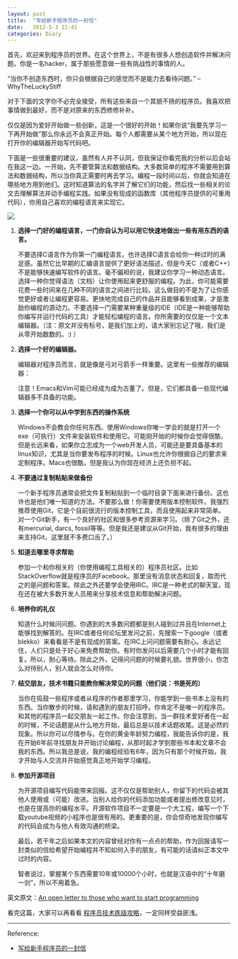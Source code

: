 ```yaml
---
layout: post
title:  "写给新手程序员的一封信"
date:   2012-5-3 21:41
categories: Diary
---
```


首先，欢迎来到程序员的世界。在这个世界上，不是有很多人想创造软件并解决问题。你是一名hacker，属于那些愿意做一些有挑战性的事情的人。

“当你不创造东西时，你只会根据自己的感觉而不是能力去看待问题。” – WhyTheLuckyStiff

对于下面的文字你不必完全接受，所有这些来自一个其貌不扬的程序员。我喜欢把事情做到最好，而不是对原来的东西修修补补。

仅仅是因为爱好开始做一些创新，这是一个很好的开始！如果你说“我要先学习一下再开始做”那么你永远不会真正开始。每个人都需要从某个地方开始，所以现在打开你的编辑器开始写代码吧。

下面是一些很重要的建议，虽然有人并不认同，但我保证你看完我的分析以后会站在我这一边。一开始，先不要管算法和数据结构。大多数简单的程序不需要用到算法和数据结构，所以当你真正需要时再去学习。编程一段时间以后，你就会知道在哪些地方用到他们。这时知道算法的名字并了解它们的功能，然后找一些相关的论文去理解算法并动手编程实践。如果没有现成的函数库（其他程序员提供的可重用代码），你用自己喜欢的编程语言来实现它。

![](http://www.williamlong.info/upload/2700_1.jpg)

1.  **选择一门好的编程语言，一门你自认为可以用它快速地做出一些有用东西的语言。**

    不要选择C语言作为你第一门编程语言。也许选择C语言会给你一种过时的满足感。虽然它比早期的汇编语言提供了更好语法描述，但是今天C（或者C++）不是能够快速编写软件的语言。毫不偏袒的说，我建议你学习一种动态语言。选择一种你觉得语法（文档）让你使用起来更舒服的编程。为此，你可能需要花费一些时间来在几种不同的语言之间进行比较。这么做目的不是为了让你感觉更好或者让编程更容易。更快地完成自己的作品并且能够看到成果，才是激励你编程的源动力。不要选择一门需要某种重量级的IDE（IDE是一种能够帮助你编写并运行代码的工具）才能轻松编程的语言。你所需要的仅仅是一个文本编辑器。（注：原文并没有标号，是我们加上的，请大家别忘记了哦，我们是从零开始数数的。:) ）

2.  **选择一个好的编辑器。**

    编辑器对程序员而言，就是像是弓对弓箭手一样重要。这里有一些推荐的编辑器：

    注意！Emacs和Vim可能已经成为成为古董了。但是，它们都具备一些现代编辑器多不具备的功能。

3.  **选择一个你可以从中学到东西的操作系统**

    Windows不会教会你任何东西。使用Windows你唯一学会的就是打开一个exe（可执行）文件来安装软件和使用它。可能刚开始的时候你会觉得很酷，但是长远来看，如果你立志成为一个web开发人员，可能还是要具备基本的linux知识，尤其是当你要发布程序的时候。Linux也允许你根据自己的要求来定制程序。Macs也很酷，但是我认为你现在经济上还负担不起。

4.  **不要通过复制粘贴来做备份**

    一个新手程序员通常会把文件复制粘贴到一个临时目录下面来进行备份。这也许也是他们唯一知道的方法。不要那么做！你需要使用版本控制软件。我强烈推荐使用Git，它是个目前很流行的版本控制工具，而且使用起来非常简单。对一个Git新手，有一个良好的社区和很多参考资源来学习。（除了Git之外，还有mercurial, darcs, fossil等等。但是我还是建议从Git开始，我有很多的理由来支持Git，这里就不多费口舌了。）

5.  **知道去哪里寻求帮助**

    参加一个和你相关的（你使用编程工具相关的）程序员社区。比如StackOverflow就是程序员的Facebook。那里没有消息状态和回复，取而代之的是问题和答案。除此之外还要学会使用IRC。IRC是一种老式的聊天室，现在还在被大多数开发人员用来分享技术信息和帮助解决问题。

6.  **培养你的礼仪**

    知道什么时候问问题。你遇到的大多数问题都是别人碰到过并且在Internet上能够找到解答的。在IRC或者任何论坛里发问之前，先搜索一下google（或者blekko）来看看是不是有现成的答案。在IRC上问问题需要有耐心。永远记住，人们只是处于好心来免费帮助你。有时你发问以后需要几个小时才能有回复。所以，耐心等待。除此之外，记得问问题的时候要礼貌。世界很小，你怎么对待别人，别人就会怎么对待你。

7.  **结交朋友，技术书籍只能教你解决常见的问题（他们说：书是死的）**

    当你在捣鼓一些程序或者从程序的作者那里学习，你能学到一些书本上没有的东西。当你散步的时候，请和遇到的朋友打招呼。你肯定不是唯一的程序员。和其他的程序员一起交朋友一起工作。你会注意到，当一群技术爱好者在一起的时候，不论话题是从什么地方开始，最后总是以技术话题收尾。这是必然的现象。所以你可以尽情参与。在你的黄金年龄努力编程，我能告诉你的是，我在开始6年前寻找朋友并开始讨论编程，从那时起才学到那些书本和文章不会我的东西。所以我总是说，我的编程经验有6年，因为只有那个时候开始，我才开始与人交流并开始感觉真正地开始学习编程。

8.  **参加开源项目**

    为开源项目编写代码能带来回报。这不仅仅是帮助别人，你留下的代码会被其他人使用或（可能）改进。当别人给你的代码添加功能或者提出修改意见时，也是在提高你的编程水平。开源软件项目不一定要是一个大工程，编写一个下载youtube视频的小程序也是很有用的。更重要的是，你会惊奇地发现你编写的代码会成为与他人有效沟通的桥梁。

    最后，若干年之后如果本文的内容曾经对你有一点点的帮助，作为回报请写一封类似的信给希望开始编程并不知如何入手的朋友，有可能的话请纠正本文中过时的内容。

    智者说过，掌握某个东西需要10年或10000个小时，也就是汉语中的“十年磨一剑”，所以不用着急。

英文原文：[An open letter to those who want to start programming](http://blog.akash.im/an-open-letter-to-those-who-want-to-start)

看完这篇，大家可以再看看
[程序员技术练级攻略](http://coolshell.cn/articles/4990.html)，一定同样受益匪浅。

***

Reference: 

*   [写给新手程序员的一封信](http://www.williamlong.info/archives/2700.html)